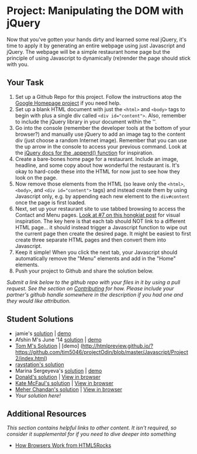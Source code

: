 # Project: Manipulating the DOM with jQuery

Now that you've gotten your hands dirty and learned some real jQuery, it's time to apply it by generating an entire webpage using just Javascript and jQuery.  The webpage will be a simple restaurant home page but the principle of using Javascript to dynamically (re)render the page should stick with you.

## Your Task 

1. Set up a Github Repo for this project.  Follow the instructions atop the [Google Homepage project](/web-development-101/html-css) if you need help.
1. Set up a blank HTML document with just the `<html>` and `<body>` tags to begin with plus a single div called `<div id="content">`. Also, remember to include the jQuery library in your document within the '<head>'.
2. Go into the console (remember the developer tools at the bottom of your browser?) and manually use jQuery to add an image tag to the content div (just choose a random Internet image).  Remember that you can use the up arrow in the console to access your previous command.  Look at the [jQuery docs for the .append() function](https://api.jquery.com/append/) for inspiration.
3. Create a bare-bones home page for a restaurant.  Include an image, headline, and some copy about how wonderful the restaurant is.  It's okay to hard-code these into the HTML for now just to see how they look on the page.
2. Now remove those elements from the HTML (so leave only the `<html>`, `<body>`, and `<div id="content">` tags) and instead  create them by using Javascript only, e.g. by appending each new element to the `div#content` once the page is first loaded.
1. Next, set up your restaurant site to use tabbed browsing to access the Contact and Menu pages.  [Look at #7 on this hongkiat post](http://www.hongkiat.com/blog/50-nice-clean-css-tab-based-navigation-scripts/) for visual inspiration.  The key here is that each tab should NOT link to a different HTML page... it should instead trigger a Javascript function to wipe out the current page then create the desired page.  It might be easiest to first create three separate HTML pages and then convert them into Javascript.
2. Keep it simple!  When you click the next tab, your Javascript should automatically remove the "Menu" elements and add in the "Home" elements.
3. Push your project to Github and share the solution below.


*Submit a link below to the github repo with your files in it by using a pull request.  See the section on [Contributing](http://github.com/TheOdinProject/curriculum/blob/master/contributing.md) for how.  Please include your partner's github handle somewhere in the description if you had one and they would like attribution.*

## Student Solutions
* jamie's [solution](https://github.com/Jberczel/odin-javascript/tree/master/restaurant) | [demo](http://htmlpreview.github.io/?https://github.com/Jberczel/odin-javascript/blob/master/restaurant/index.html)
* Afshin M's June '14 [solution](https://github.com/afshinator/js-tabbedPane) | [demo](http://htmlpreview.github.io/?https://github.com/afshinator/js-tabbedPane/blob/master/index.html)
* [Tom M's Solution](https://github.com/tim5046/projectOdin/tree/master/Javascript/Project2) | [demo] (http://htmlpreview.github.io/?https://github.com/tim5046/projectOdin/blob/master/Javascript/Project2/index.html) 
* [raystation's solution](http://raystation.github.io/odin-restaurant/)
* Marina Sergeyeva's [solution](https://github.com/imousterian/OdinProject/tree/master/Project5_2_DOM_jQuery) | [demo](http://htmlpreview.github.io/?https://github.com/imousterian/OdinProject/blob/master/Project5_2_DOM_jQuery/index.html)
* [Donald's solution](https://github.com/donaldali/odin-js-jquery/tree/master/dom_manipulation) | [View in browser](http://htmlpreview.github.io/?https://github.com/donaldali/odin-js-jquery/blob/master/dom_manipulation/index.html)
* [Kate McFaul's solution](https://github.com/craftykate/odin-project/tree/master/Chapter_06-JavaScript_and_jQuery/restaurant) | [View in browser](https://cdn.rawgit.com/craftykate/odin-project/master/Chapter_06-JavaScript_and_jQuery/restaurant/index.html)
* [Meher Chandan's solution](https://github.com/meherchandan/Restaurant) | [View in browser](https://myrestaurantwebsite.herokuapp.com/)
* *Your solution here!*


## Additional Resources

*This section contains helpful links to other content. It isn't required, so consider it supplemental for if you need to dive deeper into something*

* [How Browsers Work from HTML5Rocks](http://www.html5rocks.com/en/tutorials/internals/howbrowserswork/)
